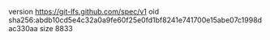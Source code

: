 version https://git-lfs.github.com/spec/v1
oid sha256:abdb10cd5e4c32a0a9fe60f25e0fd1bf8241e741700e15abe07c1998dac330aa
size 8833
